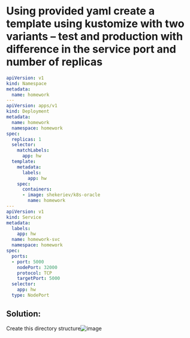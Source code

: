 # Using provided yaml create a template using **kustomize** with two variants – test and production with difference in the service port and number of replicas

```yaml
apiVersion: v1
kind: Namespace
metadata:
  name: homework
---
apiVersion: apps/v1
kind: Deployment
metadata:
  name: homework
  namespace: homework
spec:
  replicas: 1
  selector:
    matchLabels:
      app: hw
  template:
    metadata:
      labels:
        app: hw
    spec:
      containers:
      - image: shekeriev/k8s-oracle
        name: homework
---
apiVersion: v1
kind: Service
metadata:
  labels:
    app: hw
  name: homework-svc
  namespace: homework
spec:
  ports:
  - port: 5000
    nodePort: 32000
    protocol: TCP
    targetPort: 5000
  selector:
    app: hw
  type: NodePort
```

## Solution:

Create this directory structure![image](https://user-images.githubusercontent.com/34960418/148066995-f4edfb2c-f02a-4d5a-bbc0-b90a14b26bc9.png)

